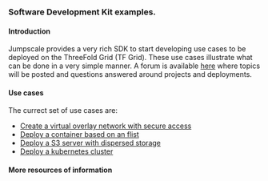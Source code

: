 ### Software Development Kit examples.

#### Introduction
Jumpscale provides a very rich SDK to start developing use cases to be deployed on the ThreeFold Grid (TF Grid).  These use cases illustrate what can be done in a very simple manner.  A forum is available [here](https://forum.threefold.io/) where topics will be posted and questions answered around projects and deployments.

#### Use cases
The currect set of use cases are:
- [Create a virtual overlay network with secure access](./network/overlay_network.md)
- [Deploy a container based on an flist](./flist/flist.md)
- [Deploy a S3 server with dispersed storage](./s3_server/s3_storage.md)
- [Deploy a kubernetes cluster](./kubernetes_cluster/kubernetes_cluster.md)

#### More resources of information
